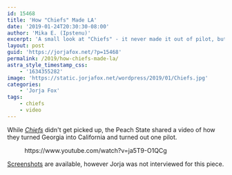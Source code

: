 ```yaml
---
id: 15468
title: 'How "Chiefs" Made LA'
date: '2019-01-24T20:30:30-08:00'
author: 'Mika E. (Ipstenu)'
excerpt: 'A small look at "Chiefs" - it never made it out of pilot, but it made Georgia into LA.'
layout: post
guid: 'https://jorjafox.net/?p=15468'
permalink: /2019/how-chiefs-made-la/
astra_style_timestamp_css:
    - '1634355282'
image: 'https://static.jorjafox.net/wordpress/2019/01/Chiefs.jpg'
categories:
    - 'Jorja Fox'
tags:
    - chiefs
    - video
---
```


While <em><a href="https://jorjafox.net/library/actor/chiefs">Chiefs</a></em> didn't get picked up, the Peach State shared a video of how they turned Georgia into California and turned out one pilot.

<figure class="wp-block-embed-youtube wp-block-embed is-type-video is-provider-youtube wp-embed-aspect-16-9 wp-has-aspect-ratio"><div class="wp-block-embed__wrapper">
https://www.youtube.com/watch?v=ja5T9-O1QCg
</div></figure>

<a href="https://jorjafox.net/gallery/tv/chiefs/">Screenshots</a> are available, however Jorja was not interviewed for this piece.
